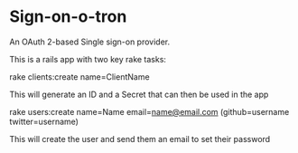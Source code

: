 Sign-on-o-tron
==============

An OAuth 2-based Single sign-on provider. 

This is a rails app with two key rake tasks:

rake clients:create name=ClientName

This will generate an ID and a Secret that can then be used in the app

rake users:create name=Name email=name@email.com (github=username twitter=username)

This will create the user and send them an email to set their password

